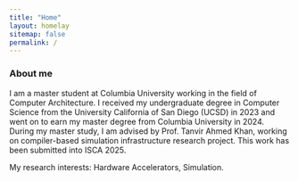 ```yaml
---
title: "Home"
layout: homelay
sitemap: false
permalink: /
---
```


<!-- ### Welcome!

Theoretical physics is a branch of physics that focuses on the development of mathematical models and theories to understand and explain natural phenomena.
It plays a crucial role in our understanding of the fundamental laws of the universe and the fundamental particles that make up all matter.
Research in theoretical physics helps us to make predictions about how the universe works and to test these predictions through experiments.
It also helps us to understand the fundamental principles that govern the behavior of matter and energy, and to explore the limits of our current knowledge.
Theoretical physics helps us to make progress in a wide range of fields, including cosmology, particle physics, and quantum mechanics, and it has led to many important discoveries and technological innovations. -->
<!-- 
<div class="container">
<div class="row">
<center>
<img src="{{ site.url }}{{ site.baseurl }}/images/banner.jpg" width="100%"/><br/>
Examples of Feynman diagrams. <br/>
Feynman R., The theory of positrons. <i>Phys. Rev.</i> (1949)
</center>
</div>
</div>
<br/> -->

### About me

I am a master student at Columbia University working in the field of Computer Architecture.
I received my undergraduate degree in Computer Science from the University California of San Diego (UCSD) in 2023 and went on to earn my master degree from Columbia University in 2024.
During my master study, I am advised by Prof. Tanvir Ahmed Khan, working on compiler-based simulation infrastructure research project. This work has been submitted into ISCA 2025. 


My research interests: Hardware Accelerators, Simulation.
